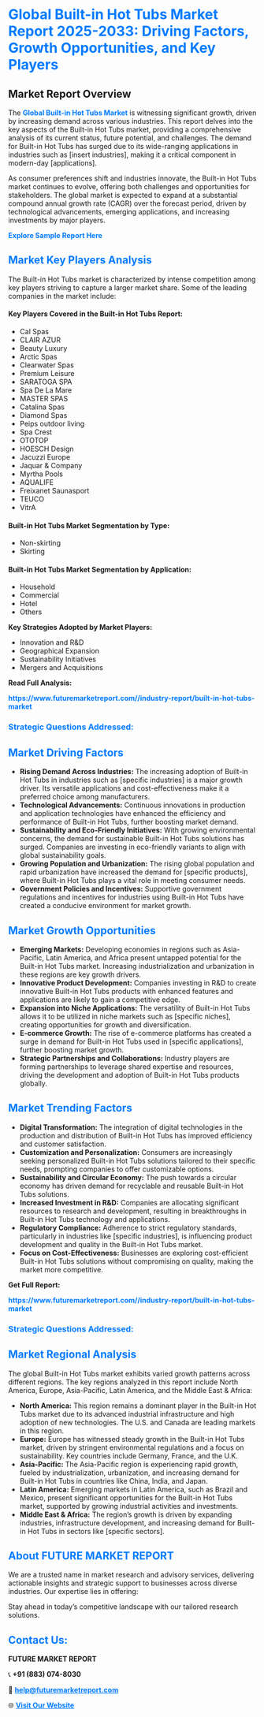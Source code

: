 <h1 style="color: #007BFF;">Global Built-in Hot Tubs Market Report 2025-2033: Driving Factors, Growth Opportunities, and Key Players</h1>

<section id="overview">
<h2>Market Report Overview</h2>
<p>The <a href="https://www.futuremarketreport.com//industry-report/built-in-hot-tubs-market" style="color: #007BFF; text-decoration: none;"><strong>Global Built-in Hot Tubs Market</strong></a> is witnessing significant growth, driven by increasing demand across various industries. This report delves into the key aspects of the Built-in Hot Tubs market, providing a comprehensive analysis of its current status, future potential, and challenges. The demand for Built-in Hot Tubs has surged due to its wide-ranging applications in industries such as [insert industries], making it a critical component in modern-day [applications].</p>
<p>As consumer preferences shift and industries innovate, the Built-in Hot Tubs market continues to evolve, offering both challenges and opportunities for stakeholders. The global market is expected to expand at a substantial compound annual growth rate (CAGR) over the forecast period, driven by technological advancements, emerging applications, and increasing investments by major players.</p>
</section>

<section id="overview">
<p><a href="https://www.futuremarketreport.com//request-sample/reportId=86484" style="color: #007BFF; text-decoration: none;"><strong>Explore Sample Report Here</strong></a></p>
</section>

<section id="key-players">
<h2 style="color: #007BFF;">Market Key Players Analysis</h2>
<p>The Built-in Hot Tubs market is characterized by intense competition among key players striving to capture a larger market share. Some of the leading companies in the market include:</p>
<h4>Key Players Covered in the Built-in Hot Tubs Report:</h4>
<ul><li>Cal Spas</li><li>CLAIR AZUR</li><li>Beauty Luxury</li><li>Arctic Spas</li><li>Clearwater Spas</li><li>Premium Leisure</li><li>SARATOGA SPA</li><li>Spa De La Mare</li><li>MASTER SPAS</li><li>Catalina Spas</li><li>Diamond Spas</li><li>Peips outdoor living</li><li>Spa Crest</li><li>OTOTOP</li><li>HOESCH Design</li><li>Jacuzzi Europe</li><li>Jaquar &amp; Company</li><li>Myrtha Pools</li><li>AQUALIFE</li><li>Freixanet Saunasport</li><li>TEUCO</li><li>VitrA</li></ul>
<h4>Built-in Hot Tubs Market Segmentation by Type:</h4>
<ul><li>Non-skirting</li><li>Skirting</li></ul>

<h4>Built-in Hot Tubs Market Segmentation by Application:</h4>
<ul><li>Household</li><li>Commercial</li><li>Hotel</li><li>Others</li></ul>
<p><strong>Key Strategies Adopted by Market Players:</strong></p>
<ul>
<li>Innovation and R&D</li>
<li>Geographical Expansion</li>
<li>Sustainability Initiatives</li>
<li>Mergers and Acquisitions</li>
</ul>
</section>

<section>
<p><strong>Read Full Analysis: </strong></p><a href="https://www.futuremarketreport.com//industry-report/built-in-hot-tubs-market" style="color: #007BFF; text-decoration: none;"><strong>https://www.futuremarketreport.com//industry-report/built-in-hot-tubs-market</strong></a>
<h3 style="color: #007BFF;">Strategic Questions Addressed:</h3>
</section>

<section id="driving-factors">
<h2 style="color: #007BFF;">Market Driving Factors</h2>
<ul>
<li><strong>Rising Demand Across Industries:</strong> The increasing adoption of Built-in Hot Tubs in industries such as [specific industries] is a major growth driver. Its versatile applications and cost-effectiveness make it a preferred choice among manufacturers.</li>
<li><strong>Technological Advancements:</strong> Continuous innovations in production and application technologies have enhanced the efficiency and performance of Built-in Hot Tubs, further boosting market demand.</li>
<li><strong>Sustainability and Eco-Friendly Initiatives:</strong> With growing environmental concerns, the demand for sustainable Built-in Hot Tubs solutions has surged. Companies are investing in eco-friendly variants to align with global sustainability goals.</li>
<li><strong>Growing Population and Urbanization:</strong> The rising global population and rapid urbanization have increased the demand for [specific products], where Built-in Hot Tubs plays a vital role in meeting consumer needs.</li>
<li><strong>Government Policies and Incentives:</strong> Supportive government regulations and incentives for industries using Built-in Hot Tubs have created a conducive environment for market growth.</li>
</ul>
</section>

<section id="growth-opportunities">
<h2 style="color: #007BFF;">Market Growth Opportunities</h2>
<ul>
<li><strong>Emerging Markets:</strong> Developing economies in regions such as Asia-Pacific, Latin America, and Africa present untapped potential for the Built-in Hot Tubs market. Increasing industrialization and urbanization in these regions are key growth drivers.</li>
<li><strong>Innovative Product Development:</strong> Companies investing in R&D to create innovative Built-in Hot Tubs products with enhanced features and applications are likely to gain a competitive edge.</li>
<li><strong>Expansion into Niche Applications:</strong> The versatility of Built-in Hot Tubs allows it to be utilized in niche markets such as [specific niches], creating opportunities for growth and diversification.</li>
<li><strong>E-commerce Growth:</strong> The rise of e-commerce platforms has created a surge in demand for Built-in Hot Tubs used in [specific applications], further boosting market growth.</li>
<li><strong>Strategic Partnerships and Collaborations:</strong> Industry players are forming partnerships to leverage shared expertise and resources, driving the development and adoption of Built-in Hot Tubs products globally.</li>
</ul>
</section>

<section id="trending-factors">
<h2 style="color: #007BFF;">Market Trending Factors</h2>
<ul>
<li><strong>Digital Transformation:</strong> The integration of digital technologies in the production and distribution of Built-in Hot Tubs has improved efficiency and customer satisfaction.</li>
<li><strong>Customization and Personalization:</strong> Consumers are increasingly seeking personalized Built-in Hot Tubs solutions tailored to their specific needs, prompting companies to offer customizable options.</li>
<li><strong>Sustainability and Circular Economy:</strong> The push towards a circular economy has driven demand for recyclable and reusable Built-in Hot Tubs solutions.</li>
<li><strong>Increased Investment in R&D:</strong> Companies are allocating significant resources to research and development, resulting in breakthroughs in Built-in Hot Tubs technology and applications.</li>
<li><strong>Regulatory Compliance:</strong> Adherence to strict regulatory standards, particularly in industries like [specific industries], is influencing product development and quality in the Built-in Hot Tubs market.</li>
<li><strong>Focus on Cost-Effectiveness:</strong> Businesses are exploring cost-efficient Built-in Hot Tubs solutions without compromising on quality, making the market more competitive.</li>
</ul>
</section>

<section>
<p><strong>Get Full Report: </strong></p><a href="https://www.futuremarketreport.com//industry-report/built-in-hot-tubs-market" style="color: #007BFF; text-decoration: none;"><strong>https://www.futuremarketreport.com//industry-report/built-in-hot-tubs-market</strong></a>
<h3 style="color: #007BFF;">Strategic Questions Addressed:</h3>
</section>


<section id="regional-analysis">
<h2 style="color: #007BFF;">Market Regional Analysis</h2>
<p>The global Built-in Hot Tubs market exhibits varied growth patterns across different regions. The key regions analyzed in this report include North America, Europe, Asia-Pacific, Latin America, and the Middle East & Africa:</p>
<ul>
<li><strong>North America:</strong> This region remains a dominant player in the Built-in Hot Tubs market due to its advanced industrial infrastructure and high adoption of new technologies. The U.S. and Canada are leading markets in this region.</li>
<li><strong>Europe:</strong> Europe has witnessed steady growth in the Built-in Hot Tubs market, driven by stringent environmental regulations and a focus on sustainability. Key countries include Germany, France, and the U.K.</li>
<li><strong>Asia-Pacific:</strong> The Asia-Pacific region is experiencing rapid growth, fueled by industrialization, urbanization, and increasing demand for Built-in Hot Tubs in countries like China, India, and Japan.</li>
<li><strong>Latin America:</strong> Emerging markets in Latin America, such as Brazil and Mexico, present significant opportunities for the Built-in Hot Tubs market, supported by growing industrial activities and investments.</li>
<li><strong>Middle East & Africa:</strong> The region’s growth is driven by expanding industries, infrastructure development, and increasing demand for Built-in Hot Tubs in sectors like [specific sectors].</li>
</ul>
</section>

<footer>
<h2 style="color: #007BFF;">About FUTURE MARKET REPORT</h2>
<p>We are a trusted name in market research and advisory services, delivering actionable insights and strategic support to businesses across diverse industries. Our expertise lies in offering:</p>

<p>Stay ahead in today’s competitive landscape with our tailored research solutions.</p>

<h2 style="color: #007BFF;">Contact Us:</h2>
<p><strong>FUTURE MARKET REPORT</strong></p>
<p>📞 <strong>+91 (883) 074-8030</strong></p>
<p>📧 <strong><a href="mailto:help@futuremarketreport.com" style="color: #007BFF;">help@futuremarketreport.com</a></strong></p>
<p>🌐 <strong><a href="https://www.futuremarketreport.com/" style="color: #007BFF;">Visit Our Website</a></strong></p>
</footer>